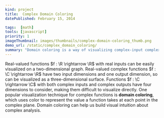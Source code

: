 ```yaml
---
kind: project
title:  Complex Domain Coloring
datePublished: February 15, 2014

tags:  [math]
tools: [javascript]
priority: 1
imageThumbnail: images/thumbnails/complex-domain-coloring_thumb.png
demo_url: /static/complex_domain_coloring/
summary: "Domain coloring is a way of visualizing complex-input complex-output functions by assigning a color to each point of the complex domain.  Sampling these colors from an image produces amusing results!"
---
```


Real-valued functions $f : \R \rightarrow \R$ with real inputs can be easily visualized on a two-dimensional graph.  Real-valued complex functions $f : \C \rightarrow \R$ have two input dimensions and one output dimension, so can be visualized as a three-dimensional surface.  Functions $f : \C \rightarrow \C$ with both complex inputs and complex outputs have four dimensions to consider, making them difficult to visualize directly.  One popular visualization technique for complex functions is **domain coloring**, which uses color to represent the value a function takes at each point in the complex plane.  Domain coloring can help us build visual intuition about complex analysis.